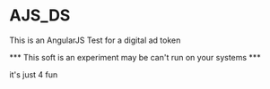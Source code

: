 # AJS_DS

This is an AngularJS Test for a digital ad token

***    This soft is an experiment may be can't run on your systems ***

it's just 4 fun
